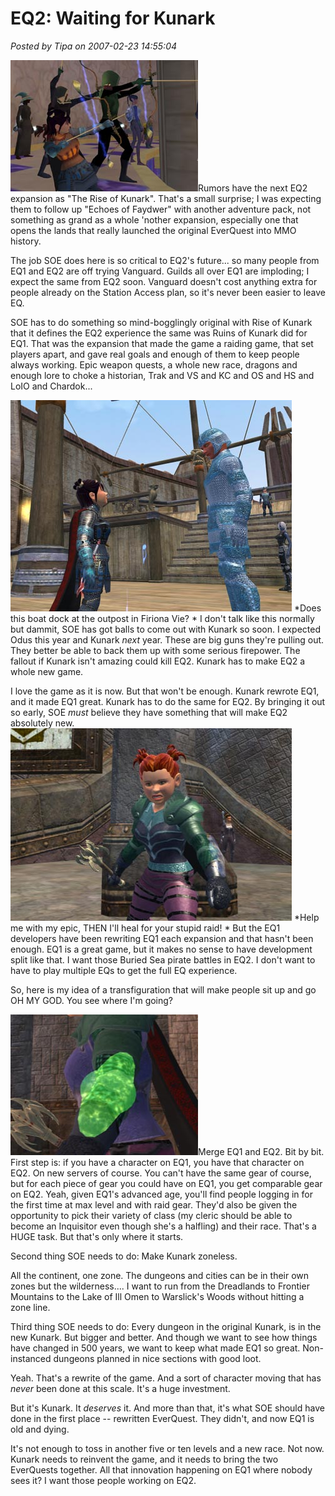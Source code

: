 # EQ2: Waiting for Kunark

*Posted by Tipa on 2007-02-23 14:55:04*

![archers.jpg](../../../uploads/2007/02/archers.jpg)Rumors have the next EQ2 expansion as "The Rise of Kunark". That's a small surprise; I was expecting them to follow up "Echoes of Faydwer" with another adventure pack, not something as grand as a whole 'nother expansion, especially one that opens the lands that really launched the original EverQuest into MMO history.

The job SOE does here is so critical to EQ2's future... so many people from EQ1 and EQ2 are off trying Vanguard. Guilds all over EQ1 are imploding; I expect the same from EQ2 soon. Vanguard doesn't cost anything extra for people already on the Station Access plan, so it's never been easier to leave EQ.

SOE has to do something so mind-bogglingly original with Rise of Kunark that it defines the EQ2 experience the same was Ruins of Kunark did for EQ1. That was the expansion that made the game a raiding game, that set players apart, and gave real goals and enough of them to keep people always working. Epic weapon quests, a whole new race, dragons and enough lore to choke a historian, Trak and VS and KC and OS and HS and LoIO and Chardok...


![dina.jpg](../../../uploads/2007/02/dina.jpg)
*Does this boat dock at the outpost in Firiona Vie?
*
I don't talk like this normally but dammit, SOE has got balls to come out with Kunark so soon. I expected Odus this year and Kunark *next* year. These are big guns they're pulling out. They better be able to back them up with some serious firepower. The fallout if Kunark isn't amazing could kill EQ2. Kunark has to make EQ2 a whole new game.

I love the game as it is now. But that won't be enough. Kunark rewrote EQ1, and it made EQ1 great. Kunark has to do the same for EQ2. By bringing it out so early, SOE *must* believe they have something that will make EQ2 absolutely new.
![dera.jpg](../../../uploads/2007/02/dera.jpg)
*Help me with my epic, THEN I'll heal for your stupid raid!
*
But the EQ1 developers have been rewriting EQ1 each expansion and that hasn't been enough. EQ1 is a great game, but it makes no sense to have development split like that. I want those Buried Sea pirate battles in EQ2. I don't want to have to play multiple EQs to get the full EQ experience.

So, here is my idea of a transfiguration that will make people sit up and go OH MY GOD. You see where I'm going?

![magishield.jpg](../../../uploads/2007/02/magishield.jpg)Merge EQ1 and EQ2. Bit by bit. First step is: if you have a character on EQ1, you have that character on EQ2. On new servers of course. You can't have the same gear of course, but for each piece of gear you could have on EQ1, you get comparable gear on EQ2. Yeah, given EQ1's advanced age, you'll find people logging in for the first time at max level and with raid gear. They'd also be given the opportunity to pick their variety of class (my cleric should be able to become an Inquisitor even though she's a halfling) and their race.
That's a HUGE task. But that's only where it starts.

Second thing SOE needs to do: Make Kunark zoneless.

All the continent, one zone. The dungeons and cities can be in their own zones but the wilderness.... I want to run from the Dreadlands to Frontier Mountains to the Lake of Ill Omen to Warslick's Woods without hitting a zone line.

Third thing SOE needs to do: Every dungeon in the original Kunark, is in the new Kunark. But bigger and better. And though we want to see how things have changed in 500 years, we want to keep what made EQ1 so great. Non-instanced dungeons planned in nice sections with good loot.

Yeah. That's a rewrite of the game. And a sort of character moving that has *never* been done at this scale. It's a huge investment.

But it's Kunark. It *deserves* it. And more than that, it's what SOE should have done in the first place -- rewritten EverQuest. They didn't, and now EQ1 is old and dying.

It's not enough to toss in another five or ten levels and a new race. Not now. Kunark needs to reinvent the game, and it needs to bring the two EverQuests together. All that innovation happening on EQ1 where nobody sees it? I want those people working on EQ2.

